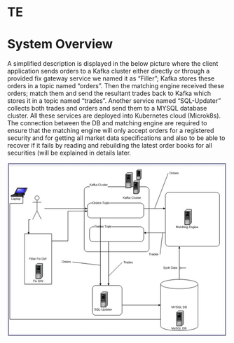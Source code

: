 # TE
# System Overview

A simplified description is displayed in the below picture where the client application sends orders to a Kafka cluster either directly or through a provided fix gateway service we named it as “Filler”; Kafka stores these orders in a topic named “orders”. Then the matching engine received these orders; match them and send the resultant trades back to Kafka which stores it in a topic named “trades”.
Another service named “SQL-Updater” collects both trades and orders and send them to a MYSQL database cluster.
All these services are deployed into Kubernetes cloud (Microk8s).
The connection between the DB and matching engine are required to ensure that the matching engine will only accept orders for a registered security and for getting all market data specifications and also to be able to recover if it fails by reading and rebuilding the latest order books for all securities (will be explained in details later.



![arch](./arch.jpg?raw=true "Arch")
